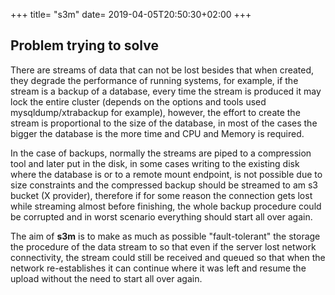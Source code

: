 +++
title= "s3m"
date= 2019-04-05T20:50:30+02:00
+++


## Problem trying to solve

There are streams of data that can not be lost besides that when created,
they degrade the performance of running systems, for example, if the stream
is a backup of a database, every time the stream is produced it may lock the
entire cluster (depends on the options and tools used mysqldump/xtrabackup for
example), however, the effort to create the stream is proportional to the size
of the database, in most of the cases the bigger the database is the more time
and CPU and Memory is required.

In the case of backups, normally the streams are piped to a compression tool
and later put in the disk, in some cases writing to the existing disk where
the database is or to a remote mount endpoint, is not possible due to size
constraints and the compressed backup should be streamed to am s3 bucket (X
provider), therefore if for some reason the connection gets lost while streaming
almost before finishing, the whole backup procedure could be corrupted and in
worst scenario everything should start all over again.

The aim of **s3m** is to make as much as possible "fault-tolerant" the storage
the procedure of the data stream to so that even if the server lost network
connectivity, the stream could still be received and queued so that when the
network re-establishes it can continue where it was left and resume the
upload without the need to start all over again.
